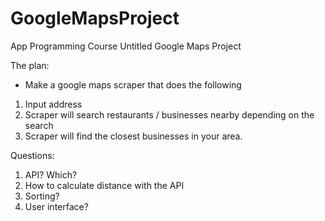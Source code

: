 # GoogleMapsProject
App Programming Course 
Untitled Google Maps Project

The plan:
- Make a google maps scraper that does the following
1. Input address
2. Scraper will search restaurants / businesses nearby depending on the search
3. Scraper will find the closest businesses in your area. 

Questions:
1. API? Which? 
2. How to calculate distance with the API
3. Sorting? 
4. User interface? 
